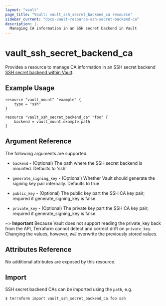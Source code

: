 ```yaml
---
layout: "vault"
page_title: "Vault: vault_ssh_secret_backend_ca resource"
sidebar_current: "docs-vault-resource-ssh-secret-backend-ca"
description: |-
  Managing CA information in an SSH secret backend in Vault
---
```


# vault\_ssh\_secret\_backend\_ca

Provides a resource to manage CA information in an SSH secret backend
[SSH secret backend within Vault](https://www.vaultproject.io/docs/secrets/ssh/index.html).

## Example Usage

```hcl
resource "vault_mount" "example" {
    type = "ssh"
}

resource "vault_ssh_secret_backend_ca" "foo" {
    backend = vault_mount.example.path
}
```

## Argument Reference

The following arguments are supported:

* `backend` - (Optional) The path where the SSH secret backend is mounted. Defaults to 'ssh'

* `generate_signing_key` - (Optional) Whether Vault should generate the signing key pair internally. Defaults to true

* `public_key` - (Optional) The public key part the SSH CA key pair; required if generate_signing_key is false.

* `private_key` - (Optional) The private key part the SSH CA key pair; required if generate_signing_key is false.

~> **Important** Because Vault does not support reading the private_key back from the API, Terraform cannot detect
and correct drift on `private_key`. Changing the values, however, _will_ overwrite the previously stored values.


## Attributes Reference

No additional attributes are exposed by this resource.

## Import

SSH secret backend CAs can be imported using the `path`, e.g.

```
$ terraform import vault_ssh_secret_backend_ca.foo ssh
```
